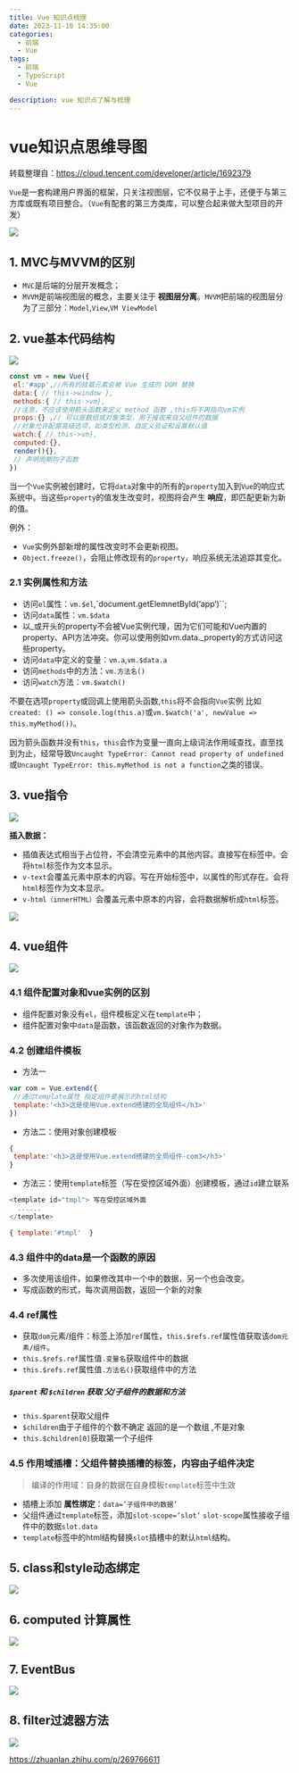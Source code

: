 ```yaml
---
title: Vue 知识点梳理
date: 2023-11-10 14:35:00
categories:
  - 前端
  - Vue
tags:
  - 前端
  - TypeScript
  - Vue

description: vue 知识点了解与梳理
---
```



# vue知识点思维导图

转载整理自：https://cloud.tencent.com/developer/article/1692379

`Vue`是一套构建用户界面的框架，只关注视图层，它不仅易于上手，还便于与第三方库或既有项目整合。（`Vue`有配套的第三方类库，可以整合起来做大型项目的开发）

![](./img/003-map.png)

## 1. MVC与MVVM的区别

-   `MVC`是后端的分层开发概念；
-   `MVVM`是前端视图层的概念，主要关注于 **视图层分离**。`MVVM`把前端的视图层分为了三部分：`Model`,`View`,`VM ViewModel`

## 2. vue基本代码结构

![](./img/004-map.png)

```js
const vm = new Vue({
 el:'#app',//所有的挂载元素会被 Vue 生成的 DOM 替换
 data:{ // this->window },
 methods:{ // this->vm},
 //注意，不应该使用箭头函数来定义 method 函数 ,this将不再指向vm实例
 props:{} ,// 可以是数组或对象类型，用于接收来自父组件的数据
 //对象允许配置高级选项，如类型检测、自定义验证和设置默认值
 watch:{ // this->vm},
 computed:{},
 render(){},
 // 声明周期钩子函数
})
```

当一个`Vue`实例被创建时，它将`data`对象中的所有的`property`加入到`Vue`的响应式系统中。当这些`property`的值发生改变时，视图将会产生 **响应**，即匹配更新为新的值。

例外：

-   `Vue`实例外部新增的属性改变时不会更新视图。
-   `Object.freeze()`，会阻止修改现有的`property`，响应系统无法追踪其变化。

### 2.1 实例属性和方法

-   访问`el`属性：`vm.$el`,`document.getElemnetById(‘app’)``;
-   访问`data`属性：`vm.$data`
-   以_或开头的property不会被Vue实例代理，因为它们可能和Vue内置的property、API方法冲突。你可以使用例如vm.data._property的方式访问这些property。
-   访问`data`中定义的变量：`vm.a`,`vm.$data.a`
-   访问`methods`中的方法：`vm.方法名()`
-   访问`watch`方法：`vm.$watch()`

不要在选项`property`或回调上使用箭头函数,`this`将不会指向`Vue`实例 比如`created: () => console.log(this.a)`或`vm.$watch('a', newValue => this.myMethod())`。

因为箭头函数并没有`this`，`this`会作为变量一直向上级词法作用域查找，直至找到为止，经常导致`Uncaught TypeError: Cannot read property of undefined`或`Uncaught TypeError: this.myMethod is not a function`之类的错误。

## 3. vue指令

![](./img/005-map.jpg)

**插入数据：**

-   插值表达式相当于占位符，不会清空元素中的其他内容。直接写在标签中。会将`html`标签作为文本显示。
-   `v-text`会覆盖元素中原本的内容。写在开始标签中，以属性的形式存在。会将`html`标签作为文本显示。
-   `v-html（innerHTML）`会覆盖元素中原本的内容，会将数据解析成`html`标签。

![](./img/006-map.png)

## 4. vue组件

![](./img/007-map.png)

### 4.1  **组件配置对象和vue实例的区别**

-   组件配置对象没有`el`，组件模板定义在`template`中；
-   组件配置对象中`data`是函数，该函数返回的对象作为数据。

### 4.2 创建组件模板

-   方法一

```javascript
var com = Vue.extend({
 //通过template属性 指定组件要展示的html结构
 template:'<h3>这是使用Vue.extend搭建的全局组件</h3>' 
})
```

-   方法二：使用对象创建模板

```javascript
{
 template:'<h3>这是使用Vue.extend搭建的全局组件-com3</h3>'      
}
```

-   方法三：使用`template`标签（写在受控区域外面）创建模板，通过`id`建立联系

```javascript
<template id="tmpl"> 写在受控区域外面
  ......
</template> 

{ template:'#tmpl'  }
```

### 4.3 组件中的data是一个函数的原因

-   多次使用该组件，如果修改其中一个中的数据，另一个也会改变。
-   写成函数的形式，每次调用函数，返回一个新的对象

### 4.4 ref属性

-   获取`dom`元素/组件：标签上添加`ref`属性，`this.$refs.ref`属性值获取该`dom元素/组件`。
-   `this.$refs.ref`属性值`.变量名`获取组件中的数据
-   `this.$refs.ref`属性值`.方法名()`获取组件中的方法

##### **`$parent` 和 `$children` 获取 父/子组件的数据和方法**

-   `this.$parent`获取父组件
-   `$children`由于子组件的个数不确定 返回的是一个数组 ,不是对象
-   `this.$children[0]`获取第一个子组件

### 4.5 作用域插槽：父组件替换插槽的标签，内容由子组件决定

>   编译的作用域：自身的数据在自身模板`template`标签中生效

-   插槽上添加 **属性绑定**：`data=’子组件中的数据’`
-   父组件通过`template`标签，添加`slot-scope=’slot’` `slot-scope`属性接收子组件中的数据`slot.data`
-   `template`标签中的html结构替换`slot`插槽中的默认`html`结构。

## 5. class和style动态绑定

![](./img/008-map.jpg)



## 6. computed 计算属性

![](./img/009-map.png)

## 7. EventBus

![](./img/010-map.png)



## 8. filter过滤器方法

![](./img/011-map.png)

https://zhuanlan.zhihu.com/p/269766611